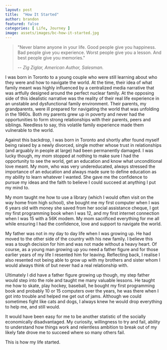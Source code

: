 ```yaml
---
layout: post
title:  "How It Started"
author: brandon
featured: false
categories: [ Life, Journey ]
image: assets/images/bc-how-it-started.jpg
---
```

> "Never blame anyone in your life. Good people give you happiness. Bad people give you experience. Worst people give you a lesson. And best people give you memories."
>
> -- <cite>Zig Ziglar, American Author, Salesman.  </cite>

I was born in Toronto to a young couple who were still learning about who they were and how to navigate the world. At the time, their idea of what family meant was highly influenced by a centralized media narrative that was artfully designed around the perfect nuclear family.  At the opposing side of this idealistic narrative was the reality of their real life experience in an unstable and dysfunctional family environment. Their parents, my grandparents, were ill prepared for navigating the world that was unfolding in the 1960s. Both my parents grew up in poverty and never had the opportunities to form strong relationships with their parents, peers and siblings. Needless to say, this volatile family experience made them vulnerable to the world. 

Against this backdrop, I was born in Toronto and shortly after found myself being raised by a newly divorced, single mother whose trust in relationships (and arguably in people at large) had been permanently damaged. I was lucky though, my mom stopped at nothing to make sure I had the opportunity to see the world, get an education and know what unconditional love meant. My mom, who was very undereducated, always stressed the importance of an education and always made sure to define education as my ability to learn whatever I wanted. She gave me the confidence to pursue my ideas and the faith to believe I could succeed at anything I put my mind to. 

My mom taught me how to use a library (which I would often visit on the way home from high school), she bought me my first computer when I was 6 years old with money she saved from her social assistance cheque, I got my first programming book when I was 12, and my first internet connection when I was 15 with a 56K modem. My mom sacrificed everything for me all while ensuring I had the confidence, love and support to navigate the world.

My father was not in my day to day life when I was growing up. He had moved to the other side of the country with his new family. I believe this was a tough decision for him and was not made without a heavy heart. Of course, as a young man growing up you need a father figure and for those earlier years of my life I resented him for leaving. Reflecting back, I realise I also resented not being able to grow up with my brothers and sister whom I would always think of but never had a real relationship with. 

Ultimately I did have a father figure growing up though, my step father would step into the role and taught me many valuable lessons. He taught me how to skate, play hockey, baseball, he bought my first programming book and probably 10 or 15 computers over the years, he was there when I got into trouble and helped me get out of jams. Although we could sometimes fight like cats and dogs, I always knew he would drop everything to help me, and still would. 

It would have been easy for me to be another statistic of the socially economically disadvantaged. My curiosity, willingness to try and fail, ability to understand how things work and relentless ambition to break out of my likely fate drove me to succeed where so many others fail. 

This is how my life started. 
